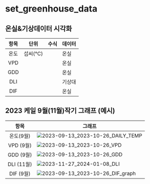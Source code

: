 # set_greenhouse_data

## 온실&기상데이터 시각화 
|       항목        | 단위     | 수식 | 데이터 |
|:---:|--------|----|-----|
|       온도        | 섭씨(°C) |    | 온실  |
|       VPD       |        |    | 온실  |
|       GDD       |        |    | 온실  |
|       DLI       |        |    | 기상대 |
|       DIF       |        |    | 온실  |

## 2023 케일 9월(11월)작기 그래프 (예시)
|      항목      | 그래프                                                                                                                                  |
|:------------:|----------------------------------------------------------------------------------------------------------------------------------------------|
|    온도(9월)    | ![2023-09-13_2023-10-26_DAILY_TEMP](https://github.com/Yanghuiwon22/weather_figs_2023/assets/127187225/64e44f1d-27bd-4f0c-8d67-76e156bcb480) |
|   VPD (9월)   | ![2023-09-13_2023-10-26_VPD](https://github.com/Yanghuiwon22/weather_figs_2023/assets/127187225/08de38de-f6f3-4c3f-bff6-a97cb76dee14)        |
|   GDD (9월)   | ![2023-09-13_2023-10-26_GDD](https://github.com/Yanghuiwon22/weather_figs_2023/assets/127187225/35565fd4-b837-46b7-8535-7b1757c8392d)        |
|  DLI (11월)   | ![2023-11-27_2024-01-08_DLI](https://github.com/Yanghuiwon22/weather_figs_2023/assets/127187225/14b83ccd-10a8-40db-a936-b6b74dd6baea)        |
|   DIF (9월)   |  ![2023-09-13_2023-10-26_DIF_graph](https://github.com/Yanghuiwon22/weather_figs_2023/assets/127187225/2a7586a9-9a63-418c-8827-b3617e4f3180) |
